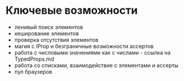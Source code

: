 # Ключевые возможности

- ленивый поиск элементов
- кеширование элементов
- проверка отсутствия элементов
- магия с IProp и безграничные возможности ассертов
- работа с числовыми значениями как с числами - ссылка на TypedProps.md
- работа со списками, взаимодействие с элементами и ассерты
- пул браузеров